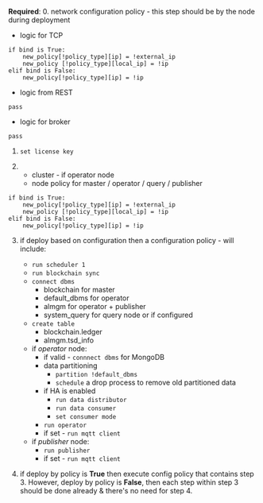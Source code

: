 **Required**: 
0. network configuration policy - this step should be by the node during deployment
   * logic for TCP
```commandline
if bind is True:
    new_policy[!policy_type][ip] = !external_ip
    new_policy [!policy_type][local_ip] = !ip
elif bind is False: 
    new_policy[!policy_type][ip] = !ip
```
   * logic from REST
```commandline
pass
```
  * logic for broker
```commandline
pass
```
1. `set license key`  

2. 
   * cluster - if operator node
   * node policy for master / operator / query / publisher
```commandline
if bind is True:
    new_policy[!policy_type][ip] = !external_ip
    new_policy [!policy_type][local_ip] = !ip
elif bind is False: 
    new_policy[!policy_type][ip] = !ip
```

3. if deploy based on configuration then a configuration policy - will include: 
   * `run scheduler 1`
   * `run blockchain sync`
   * `connect dbms`
     * blockchain for master 
     * default_dbms for operator 
     * almgm for operator + publisher 
     * system_query for query node or if configured
   * `create table` 
     * blockchain.ledger
     * almgm.tsd_info
   * if _operator_ node:
     * if valid - `connnect dbms` for MongoDB 
     * data partitioning
       * `partition !default_dbms`
       * `schedule` a drop process to remove old partitioned data  
     * if HA is enabled
       *  `run data distributor`
       * `run data consumer` 
       * `set consumer mode`
     * `run operator`
     * if set - `run mqtt client`
   * if _publisher_ node: 
     * `run publisher` 
     * if set - `run mqtt client`

4. if deploy by policy is **True** then execute config policy that contains step 3. However, deploy by policy is 
**False**, then each step within step 3 should be done already & there's no need for step 4. 
